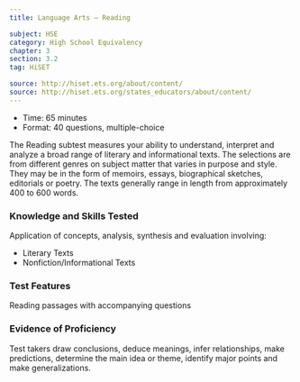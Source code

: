 ```yaml
---
title: Language Arts – Reading

subject: HSE
category: High School Equivalency
chapter: 3
section: 3.2
tag: HiSET

source: http://hiset.ets.org/about/content/
source: http://hiset.ets.org/states_educators/about/content/
---
```

  * Time: 65 minutes
  * Format: 40 questions, multiple-choice

The Reading subtest measures your ability to understand, interpret and analyze a broad range of literary and informational texts. The selections are from different genres on subject matter that varies in purpose and style. They may be in the form of memoirs, essays, biographical sketches, editorials or poetry. The texts generally range in length from approximately 400 to 600 words.

### Knowledge and Skills Tested

Application of concepts, analysis, synthesis and evaluation involving:

  * Literary Texts
  * Nonfiction/Informational Texts

### Test Features

Reading passages with accompanying questions

### Evidence of Proficiency

Test takers draw conclusions, deduce meanings, infer relationships, make predictions, determine the main idea or theme, identify major points and make generalizations.